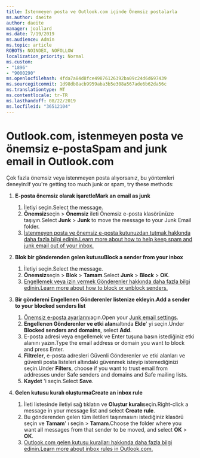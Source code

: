 ```yaml
---
title: İstenmeyen posta ve Outlook.com içinde Önemsiz postalarla
ms.author: daeite
author: daeite
manager: joallard
ms.date: 7/19/2019
ms.audience: Admin
ms.topic: article
ROBOTS: NOINDEX, NOFOLLOW
localization_priority: Normal
ms.custom:
- "1896"
- "9000290"
ms.openlocfilehash: 4fda7a84d8fce49876126392ba09c24d6d697439
ms.sourcegitcommit: 1d98db8acb9959aba3b5e308a567ade6b62da56c
ms.translationtype: MT
ms.contentlocale: tr-TR
ms.lasthandoff: 08/22/2019
ms.locfileid: "36512104"
---
```

# <a name="spam-and-junk-email-in-outlookcom"></a><span data-ttu-id="85b45-102">Outlook.com, istenmeyen posta ve önemsiz e-posta</span><span class="sxs-lookup"><span data-stu-id="85b45-102">Spam and junk email in Outlook.com</span></span>

<span data-ttu-id="85b45-103">Çok fazla önemsiz veya istenmeyen posta alıyorsanız, bu yöntemleri deneyin:</span><span class="sxs-lookup"><span data-stu-id="85b45-103">If you're getting too much junk or spam, try these methods:</span></span>

1. <span data-ttu-id="85b45-104">**E-posta önemsiz olarak işaretle**</span><span class="sxs-lookup"><span data-stu-id="85b45-104">**Mark an email as junk**</span></span>
    1. <span data-ttu-id="85b45-105">İletiyi seçin.</span><span class="sxs-lookup"><span data-stu-id="85b45-105">Select the message.</span></span>
    1. <span data-ttu-id="85b45-106">**Önemsiz**seçin > **Önemsiz** ileti Önemsiz e-posta klasörünüze taşıyın.</span><span class="sxs-lookup"><span data-stu-id="85b45-106">Select **Junk** > **Junk** to move the message to your Junk Email folder.</span></span>
    1. [<span data-ttu-id="85b45-107">İstenmeyen posta ve önemsiz e-posta kutunuzdan tutmak hakkında daha fazla bilgi edinin.</span><span class="sxs-lookup"><span data-stu-id="85b45-107">Learn more about how to help keep spam and junk email out of your inbox.</span></span>](https://support.office.com/article/a3ece97b-82f8-4a5e-9ac3-e92fa6427ae4?wt.mc_id=Office_Outlook_com_Alchemy)

1. <span data-ttu-id="85b45-108">**Blok bir gönderenden gelen kutusu**</span><span class="sxs-lookup"><span data-stu-id="85b45-108">**Block a sender from your inbox**</span></span>
    1. <span data-ttu-id="85b45-109">İletiyi seçin.</span><span class="sxs-lookup"><span data-stu-id="85b45-109">Select the message.</span></span>
    1. <span data-ttu-id="85b45-110">**Önemsiz**seçin > **Blok** > **Tamam**.</span><span class="sxs-lookup"><span data-stu-id="85b45-110">Select **Junk** > **Block** > **OK**.</span></span>
    1. [<span data-ttu-id="85b45-111">Engellemek veya izin vermek Gönderenler hakkında daha fazla bilgi edinin.</span><span class="sxs-lookup"><span data-stu-id="85b45-111">Learn more about how to block or unblock senders.</span></span>](https://support.office.com/article/afba1c94-77bb-4f50-8b85-057cf52f4d5e?wt.mc_id=Office_Outlook_com_Alchemy)

1. <span data-ttu-id="85b45-112">**Bir göndereni Engellenen Gönderenler listenize ekleyin.**</span><span class="sxs-lookup"><span data-stu-id="85b45-112">**Add a sender to your blocked senders list**</span></span>
    1. <span data-ttu-id="85b45-113">[Önemsiz e-posta ayarlarını](https://outlook.live.com/mail/options/mail/junkEmail/blockedSendersAndDomainsV2)açın.</span><span class="sxs-lookup"><span data-stu-id="85b45-113">Open your [Junk email settings](https://outlook.live.com/mail/options/mail/junkEmail/blockedSendersAndDomainsV2).</span></span>
    1. <span data-ttu-id="85b45-114">**Engellenen Gönderenler ve etki alanı**altında **Ekle**' yi seçin.</span><span class="sxs-lookup"><span data-stu-id="85b45-114">Under **Blocked senders and domains**, select **Add**.</span></span>
    1. <span data-ttu-id="85b45-115">E-posta adresi veya engellemek ve Enter tuşuna basın istediğiniz etki alanını yazın.</span><span class="sxs-lookup"><span data-stu-id="85b45-115">Type the email address or domain you want to block and press Enter.</span></span>
    1. <span data-ttu-id="85b45-116">**Filtreler**, e-posta adresleri Güvenli Gönderenler ve etki alanları ve güvenli posta listeleri altındaki güvenmek isteyip istemediğinizi seçin.</span><span class="sxs-lookup"><span data-stu-id="85b45-116">Under **Filters**, choose if you want to trust email from addresses under Safe senders and domains and Safe mailing lists.</span></span>
    1. <span data-ttu-id="85b45-117">**Kaydet** 'i seçin.</span><span class="sxs-lookup"><span data-stu-id="85b45-117">Select **Save**.</span></span>

1. <span data-ttu-id="85b45-118">**Gelen kutusu kuralı oluşturma**</span><span class="sxs-lookup"><span data-stu-id="85b45-118">**Create an inbox rule**</span></span>
    1. <span data-ttu-id="85b45-119">İleti listesinde iletiyi sağ tıklatın ve **Oluştur kuralı**seçin.</span><span class="sxs-lookup"><span data-stu-id="85b45-119">Right-click a message in your message list and select **Create rule**.</span></span>
    1. <span data-ttu-id="85b45-120">Bu gönderenden gelen tüm iletileri taşınmasını istediğiniz klasörü seçin ve **Tamam**' ı seçin > **Tamam**.</span><span class="sxs-lookup"><span data-stu-id="85b45-120">Choose the folder where you want all messages from that sender to be moved, and select **OK** > **OK**.</span></span>
    1. [<span data-ttu-id="85b45-121">Outlook.com gelen kutusu kuralları hakkında daha fazla bilgi edinin.</span><span class="sxs-lookup"><span data-stu-id="85b45-121">Learn more about inbox rules in Outlook.com.</span></span>](https://support.office.com/article/4b094371-a5d7-49bd-8b1b-4e4896a7cc5d?wt.mc_id=Office_Outlook_com_Alchemy)